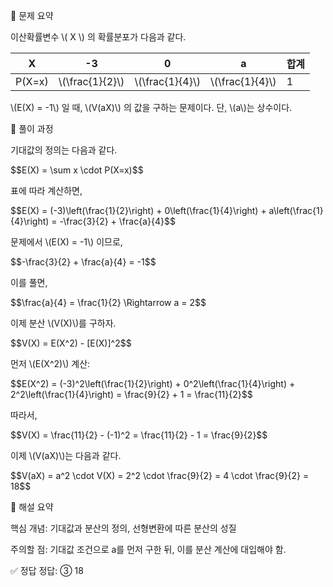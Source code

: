 📘 문제 요약

<p>이산확률변수 \( X \) 의 확률분포가 다음과 같다.</p> <table> <thead> <tr><th>X</th><th>-3</th><th>0</th><th>a</th><th>합계</th></tr> </thead> <tbody> <tr><td>P(X=x)</td><td>\(\frac{1}{2}\)</td><td>\(\frac{1}{4}\)</td><td>\(\frac{1}{4}\)</td><td>1</td></tr> </tbody> </table> <p>\(E(X) = -1\) 일 때, \(V(aX)\) 의 값을 구하는 문제이다. 단, \(a\)는 상수이다.</p>

🧩 풀이 과정

<p>기대값의 정의는 다음과 같다.</p> <div class="math-display">$$E(X) = \sum x \cdot P(X=x)$$</div> <p>표에 따라 계산하면,</p> <div class="math-display"> $$E(X) = (-3)\left(\frac{1}{2}\right) + 0\left(\frac{1}{4}\right) + a\left(\frac{1}{4}\right) = -\frac{3}{2} + \frac{a}{4}$$ </div> <p>문제에서 \(E(X) = -1\) 이므로,</p> <div class="math-display"> $$-\frac{3}{2} + \frac{a}{4} = -1$$ </div> <p>이를 풀면,</p> <div class="math-display"> $$\frac{a}{4} = \frac{1}{2} \Rightarrow a = 2$$ </div>
<p>이제 분산 \(V(X)\)를 구하자.</p> <div class="math-display"> $$V(X) = E(X^2) - [E(X)]^2$$ </div> <p>먼저 \(E(X^2)\) 계산:</p> <div class="math-display"> $$E(X^2) = (-3)^2\left(\frac{1}{2}\right) + 0^2\left(\frac{1}{4}\right) + 2^2\left(\frac{1}{4}\right) = \frac{9}{2} + 1 = \frac{11}{2}$$ </div> <p>따라서,</p> <div class="math-display"> $$V(X) = \frac{11}{2} - (-1)^2 = \frac{11}{2} - 1 = \frac{9}{2}$$ </div>
<p>이제 \(V(aX)\)는 다음과 같다.</p> <div class="math-display"> $$V(aX) = a^2 \cdot V(X) = 2^2 \cdot \frac{9}{2} = 4 \cdot \frac{9}{2} = 18$$ </div>

🧠 해설 요약

핵심 개념: 기대값과 분산의 정의, 선형변환에 따른 분산의 성질 


주의할 점: 기대값 조건으로 a를 먼저 구한 뒤, 이를 분산 계산에 대입해야 함.

✅ 정답
정답: ③ 18
